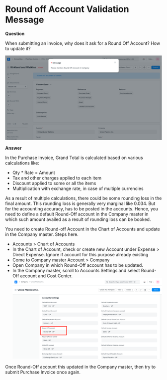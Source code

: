 
# Round off Account Validation Message


**Question**


When submitting an invoice, why does it ask for a Round Off Account? How to update it?


![Round off Account in Purchase Invoice](/files/round-off-message-in-purchase-invoice.png)


**Answer**


In the Purchase Invoice, Grand Total is calculated based on various calculations like:


* Qty \* Rate = Amount
* Tax and other charges applied to each item
* Discount applied to some or all the items
* Multiplication with exchange rate, in case of multiple currencies


As a result of multiple calculations, there could be some rounding loss in the final amount. This rounding loss is generally very marginal like 0.034. But for the accounting accuracy, has to be posted in the accounts. Hence, you need to define a default Round-Off account in the Company master in which such amount availed as a result of rounding loss can be booked.


You need to create Round-off Account in the Chart of Accounts and update in the Company master. Steps here.


* Accounts > Chart of Accounts
* In the Chart of Account, check or create new Account under Expense > Direct Expense. Ignore if account for this purpose already existing
* Come to Company master
Account > Company
* Open Company in which Round-Off account has to be updated.
* In the Company master, scroll to Accounts Settings and select Round-Off account and Cost Center.
![Round Off Account in Company](/files/round-off-account-in-company.png)


Once Round-Off account this updated in the Company master, then try to submit Purchase Invoice once again.


